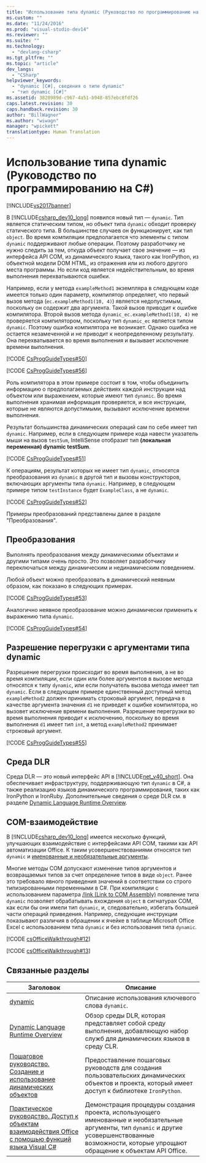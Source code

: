 ```yaml
---
title: "Использование типа dynamic (Руководство по программированию на C#) | Microsoft Docs"
ms.custom: ""
ms.date: "11/24/2016"
ms.prod: "visual-studio-dev14"
ms.reviewer: ""
ms.suite: ""
ms.technology: 
  - "devlang-csharp"
ms.tgt_pltfrm: ""
ms.topic: "article"
dev_langs: 
  - "CSharp"
helpviewer_keywords: 
  - "dynamic [C#], сведения о типе dynamic"
  - "тип dynamic [C#]"
ms.assetid: 3828989d-c967-4a51-b948-857ebc8fdf26
caps.latest.revision: 30
caps.handback.revision: 30
author: "BillWagner"
ms.author: "wiwagn"
manager: "wpickett"
translationtype: Human Translation
---
```

# Использование типа dynamic (Руководство по программированию на C#)
[!INCLUDE[vs2017banner](../../../csharp/includes/vs2017banner.md)]

В [!INCLUDE[csharp_dev10_long](../../../csharp/programming-guide/classes-and-structs/includes/csharp_dev10_long_md.md)] появился новый тип — `dynamic`.  Тип является статическим типом, но объект типа `dynamic` обходит проверку статического типа.  В большинстве случаев он функционирует, как тип `object`.  Во время компиляции предполагается что элементы с типом `dynamic` поддерживают любые операции.  Поэтому разработчику не нужно следить за тем, откуда объект получает свое значение — из интерфейса API COM, из динамического языка, такого как IronPython, из объектной модели DOM HTML, из отражения или из любого другого места программы.  Но если код является недействительным, во время выполнения перехватываются ошибки.  
  
 Например, если у метода `exampleMethod1` экземпляра в следующем коде имеется только один параметр, компилятор определяет, что первый вызов метода \(`ec.exampleMethod1(10, 4)`\) является недопустимым, поскольку он содержит два аргумента.  Такой вызов приводит к ошибке компилятора.  Второй вызов метода `dynamic_ec.exampleMethod1(10, 4)` не проверяется компилятором, поскольку тип `dynamic_ec` является типом `dynamic`.  Поэтому ошибка компилятора не возникает.  Однако ошибка не остается незамеченной и не приводит к неопределенному результату.  Она перехватывается во время выполнения и вызывает исключение времени выполнения.  
  
 [!CODE [CsProgGuideTypes#50](../CodeSnippet/VS_Snippets_VBCSharp/CsProgGuideTypes#50)]  
  
 [!CODE [CsProgGuideTypes#56](../CodeSnippet/VS_Snippets_VBCSharp/CsProgGuideTypes#56)]  
  
 Роль компилятора в этом примере состоит в том, чтобы объединить информацию о предполагаемых действиях каждой инструкции над объектом или выражением, которые имеют тип `dynamic`.  Во время выполнения хранимая информация проверяется, и все инструкции, которые не являются допустимыми, вызывают исключение времени выполнения.  
  
 Результат большинства динамических операций сам по себе имеет тип `dynamic`.  Например, если в следующем примере кода навести указатель мыши на вызов `testSum`, IntelliSense отобразит тип **\(локальная переменная\) dynamic testSum**.  
  
 [!CODE [CsProgGuideTypes#51](../CodeSnippet/VS_Snippets_VBCSharp/CsProgGuideTypes#51)]  
  
 К операциям, результат которых не имеет тип `dynamic`, относятся преобразования из `dynamic` в другой тип и вызовы конструкторов, включающих аргументы типа `dynamic`.  Например, в следующем примере типом `testInstance` будет `ExampleClass`, а не `dynamic`.  
  
 [!CODE [CsProgGuideTypes#52](../CodeSnippet/VS_Snippets_VBCSharp/CsProgGuideTypes#52)]  
  
 Примеры преобразований представлены далее в разделе "Преобразования".  
  
## Преобразования  
 Выполнять преобразования между динамическими объектами и другими типами очень просто.  Это позволяет разработчику переключаться между динамическим и нединамическим поведением.  
  
 Любой объект можно преобразовать в динамический неявным образом, как показано в следующих примерах.  
  
 [!CODE [CsProgGuideTypes#53](../CodeSnippet/VS_Snippets_VBCSharp/CsProgGuideTypes#53)]  
  
 Аналогично неявное преобразование можно динамически применить к выражению типа `dynamic`.  
  
 [!CODE [CsProgGuideTypes#54](../CodeSnippet/VS_Snippets_VBCSharp/CsProgGuideTypes#54)]  
  
## Разрешение перегрузки с аргументами типа dynamic  
 Разрешение перегрузки происходит во время выполнения, а не во время компиляции, если один или более аргументов в вызове метода относятся к типу `dynamic`, или если получатель вызова метода имеет тип `dynamic`.  Если в следующем примере единственный доступный метод `exampleMethod2` должен принимать строковый аргумент, передача в качестве аргумента значения `d1` не приведет к ошибке компилятора, но вызовет исключение времени выполнения.  Разрешение перегрузки во время выполнения приводит к исключению, поскольку во время выполнения `d1` имеет тип `int`, а метод `exampleMethod2` принимает строковый аргумент.  
  
 [!CODE [CsProgGuideTypes#55](../CodeSnippet/VS_Snippets_VBCSharp/CsProgGuideTypes#55)]  
  
## Среда DLR  
 Среда DLR — это новый интерфейс API в [!INCLUDE[net_v40_short](../../../csharp/programming-guide/types/includes/net_v40_short_md.md)].  Она обеспечивает инфраструктуру, поддерживающую тип `dynamic` в C\#, а также реализацию языков динамического программирования, таких как IronPython и IronRuby.  Дополнительные сведения о среде DLR см. в разделе [Dynamic Language Runtime Overview](../Topic/Dynamic%20Language%20Runtime%20Overview.md).  
  
## COM\-взаимодействие  
 В [!INCLUDE[csharp_dev10_long](../../../csharp/programming-guide/classes-and-structs/includes/csharp_dev10_long_md.md)] имеется несколько функций, улучшающих взаимодействие с интерфейсами API COM, такими как API автоматизации Office.  К таким усовершенствованиями относятся тип `dynamic` и [именованные и необязательные аргументы](../../../csharp/programming-guide/classes-and-structs/named-and-optional-arguments.md).  
  
 Многие методы COM допускают изменение типов аргументов и возвращаемых типов за счет определение типов в виде `object`.  Ранее это требовало явного приведения значений в соответствии со строго типизированными переменными в C\#.  При компиляции с использованием параметра [\/link \(Link to COM Assembly\)](../../../csharp/language-reference/compiler-options/link-compiler-option.md) появление типа `dynamic` позволяет обрабатывать вхождения `object` в сигнатурах COM, как если бы они имели тип `dynamic`, и, следовательно, избегать большей части операций приведения.  Например, следующие инструкции показывают различия в обращении к ячейке в таблице Microsoft Office Excel с использованием типа `dynamic` и без использования типа `dynamic`.  
  
 [!CODE [csOfficeWalkthrough#12](../CodeSnippet/VS_Snippets_VBCSharp/csofficewalkthrough#12)]  
  
 [!CODE [csOfficeWalkthrough#13](../CodeSnippet/VS_Snippets_VBCSharp/csofficewalkthrough#13)]  
  
## Связанные разделы  
  
|Заголовок|Описание|  
|---------------|--------------|  
|[dynamic](../../../csharp/language-reference/keywords/dynamic.md)|Описание использования ключевого слова `dynamic`.|  
|[Dynamic Language Runtime Overview](../Topic/Dynamic%20Language%20Runtime%20Overview.md)|Обзор среды DLR, которая представляет собой среду выполнения, добавляющую набор служб для динамических языков в среду CLR.|  
|[Пошаговое руководство. Создание и использование динамических объектов](../../../csharp/programming-guide/types/walkthrough-creating-and-using-dynamic-objects.md)|Предоставление пошаговых руководств для создания пользовательских динамических объектов и проекта, который имеет доступ к библиотеке `IronPython`.|  
|[Практическое руководство. Доступ к объектам взаимодействия Office с помощью функций языка Visual C\#](../../../csharp/programming-guide/interop/how-to-access-office-onterop-objects.md)|Демонстрация процедуры создания проекта, использующего именованные и необязательные аргументы, тип `dynamic` и другие усовершенствованные возможности, которые упрощают обращение к объектам API Office.|